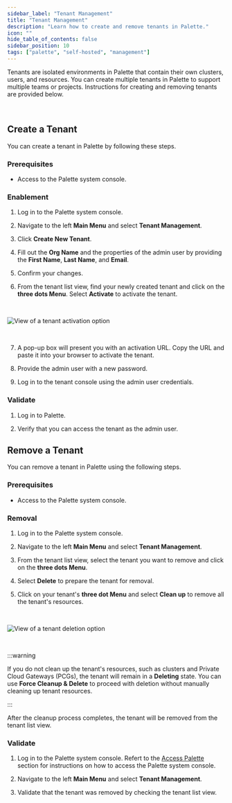 ```yaml
---
sidebar_label: "Tenant Management"
title: "Tenant Management"
description: "Learn how to create and remove tenants in Palette."
icon: ""
hide_table_of_contents: false
sidebar_position: 10
tags: ["palette", "self-hosted", "management"]
---
```



Tenants are isolated environments in Palette  that contain their own clusters, users, and resources. You can create multiple tenants in Palette  to support multiple teams or projects. Instructions for creating and removing tenants are provided below.


<br />

## Create a Tenant

You can create a tenant in Palette by following these steps.


### Prerequisites

* Access to the Palette system console.


### Enablement

1. Log in to the Palette system console.


2. Navigate to the left **Main Menu** and select **Tenant Management**.


3. Click **Create New Tenant**.


4. Fill out the **Org Name** and the properties of the admin user by providing the **First Name**, **Last Name**, and **Email**.


5. Confirm your changes.


6. From the tenant list view, find your newly created tenant and click on the **three dots Menu**. Select **Activate** to activate the tenant.

  <br />

  ![View of a tenant activation option](/enterprise-version_system-management_tenant-management_activate-tenant.png)

<br />

7. A pop-up box will present you with an activation URL. Copy the URL and paste it into your browser to activate the tenant.


8. Provide the admin user with a new password.


9. Log in to the tenant console using the admin user credentials.


### Validate 

1. Log in to Palette.


2. Verify that you can access the tenant as the admin user.



## Remove a Tenant

You can remove a tenant in Palette using the following steps.

### Prerequisites

* Access to the Palette system console.

### Removal

1. Log in to the Palette system console.


2. Navigate to the left **Main Menu** and select **Tenant Management**.


3. From the tenant list view, select the tenant you want to remove and click on the **three dots Menu**.


4. Select **Delete** to prepare the tenant for removal.


5. Click on your tenant's **three dot Menu** and select **Clean up** to remove all the tenant's resources.

<br />

  ![View of a tenant deletion option](/enterprise_version_system-management_tenant-management_remove-tenant.png)

  <br />

:::warning

If you do not clean up the tenant's resources, such as clusters and Private Cloud Gateways (PCGs), the tenant will remain in a **Deleting** state. You can use **Force Cleanup & Delete** to proceed with deletion without manually cleaning up tenant resources.

:::


After the cleanup process completes, the tenant will be removed from the tenant list view.

### Validate


1. Log in to the Palette system console. Refert to the [Access Palette](../enterprise-version.md#access-palette) section for instructions on how to access the Palette system console.


2. Navigate to the left **Main Menu** and select **Tenant Management**.


3. Validate that the tenant was removed by checking the tenant list view. 